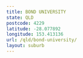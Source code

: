 ```yaml
---
title: BOND UNIVERSITY
state: QLD
postcode: 4229
latitude: -28.077892
longitude: 153.413136
url: /qld/bond-university/
layout: suburb
---
```

